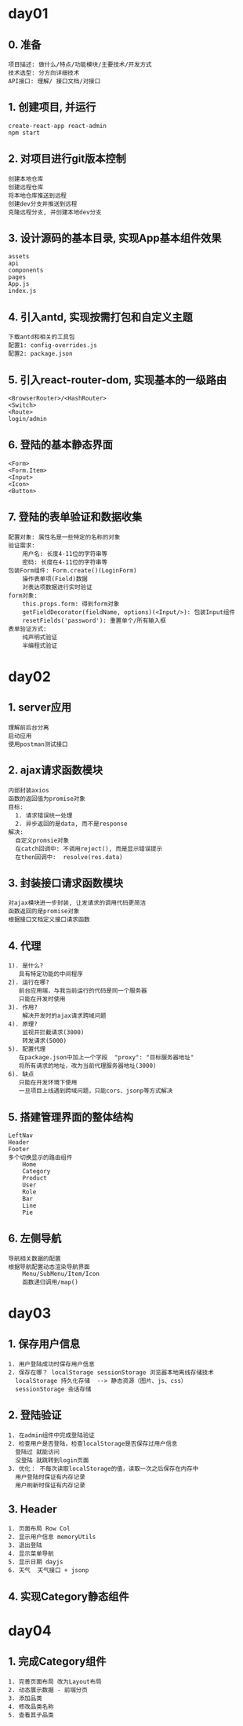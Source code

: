 # day01
## 0. 准备
    项目描述: 做什么/特点/功能模块/主要技术/开发方式
    技术选型: 分方向详细技术
    API接口: 理解/ 接口文档/对接口

## 1. 创建项目, 并运行
	create-react-app react-admin
	npm start

## 2. 对项目进行git版本控制
	创建本地仓库
	创建远程仓库
	将本地仓库推送到远程
	创建dev分支并推送到远程
	克隆远程分支, 并创建本地dev分支

## 3. 设计源码的基本目录, 实现App基本组件效果
	assets	
	api
	components
	pages
	App.js
	index.js

## 4. 引入antd, 实现按需打包和自定义主题
	下载antd和相关的工具包
	配置1: config-overrides.js
	配置2: package.json

## 5. 引入react-router-dom, 实现基本的一级路由
	<BrowserRouter>/<HashRouter>
	<Switch>
	<Route>
	login/admin

## 6. 登陆的基本静态界面
	<Form>
	<Form.Item>
	<Input>
	<Icon>
	<Button>

## 7. 登陆的表单验证和数据收集
	配置对象: 属性名是一些特定的名称的对象
	验证需求:
		用户名: 长度4-11位的字符串等
		密码: 长度在4-11位的字符串等
	包装Form组件: Form.create()(LoginForm)
		操作表单项(Field)数据
		对表达项数据进行实时验证
	form对象:
		this.props.form: 得到form对象
		getFieldDecorator(fieldName, options)(<Input/>): 包装Input组件
		resetFields('password'): 重置单个/所有输入框
	表单验证方式:
		纯声明式验证
		半编程式验证
		
# day02
## 1. server应用
    理解前后台分离
    启动应用
    使用postman测试接口

## 2. ajax请求函数模块
	内部封装axios
    函数的返回值为promise对象
    目标:
      1. 请求错误统一处理
      2. 异步返回的是data, 而不是response
    解决: 
      自定义promsie对象
      在catch回调中: 不调用reject(), 而是显示错误提示
      在then回调中:  resolve(res.data)
      
## 3. 封装接口请求函数模块
    对ajax模块进一步封装, 让发请求的调用代码更简洁
    函数返回的是promise对象
    根据接口文档定义接口请求函数
    
## 4. 代理
    1). 是什么?
       具有特定功能的中间程序
    2). 运行在哪?
       前台应用端，与我当前运行的代码是同一个服务器
       只能在开发时使用
    3). 作用?
        解决开发时的ajax请求跨域问题
    4). 原理?
        监视并拦截请求(3000)
        转发请求(5000)
    5). 配置代理
       在package.json中加上一个字段  "proxy": "目标服务器地址"
       将所有请求的地址，改为当前代理服务器地址(3000)
    6). 缺点
       只能在开发环境下使用 
       一旦项目上线遇到跨域问题，只能cors、jsonp等方式解决 
    
## 5. 搭建管理界面的整体结构
    LeftNav
    Header
    Footer
    多个切换显示的路由组件
        Home
        Category
        Product
        User
        Role
        Bar
        Line
        Pie

## 6. 左侧导航
    导航相关数据的配置
    根据导航配置动态渲染导航界面
        Menu/SubMenu/Item/Icon
        函数递归调用/map()

# day03
## 1. 保存用户信息
    1. 用户登陆成功时保存用户信息
    2. 保存在哪？ localStorage sessionStorage 浏览器本地离线存储技术
      localStorage 持久化存储  --> 静态资源（图片、js、css）
      sessionStorage 会话存储

## 2. 登陆验证
    1. 在admin组件中完成登陆验证
    2. 检查用户是否登陆，检查localStorage是否保存过用户信息
      登陆过 就能访问
      没登陆 就跳转到login页面
    3. 优化： 不每次读取localStorage的值，读取一次之后保存在内存中
      用户登陆时保证有内存记录
      用户刷新时保证有内存记录
      
## 3. Header
    1. 页面布局 Row Col
    2. 显示用户信息 memoryUtils
    3. 退出登陆
    4. 显示菜单导航
    5. 显示日期 dayjs
    6. 天气  天气接口 + jsonp
    
## 4. 实现Category静态组件

# day04
## 1. 完成Category组件
    1. 完善页面布局 改为Layout布局
    2. 动态展示数据 - 前端分页
    3. 添加品类
    4. 修改品类名称
    5. 查看其子品类 
    